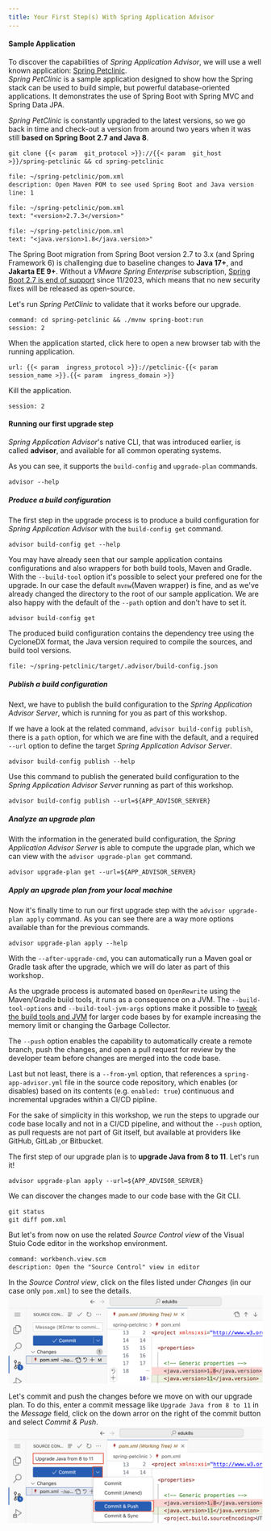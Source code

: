 ```yaml
---
title: Your First Step(s) With Spring Application Advisor
---
```


#### Sample Application

To discover the capabilities of *Spring Application Advisor*, we will use a well known application: [Spring Petclinic](https://github.com/spring-projects/spring-petclinic).  
*Spring PetClinic* is a sample application designed to show how the Spring stack can be used to build simple, but powerful database-oriented applications. It demonstrates the use of Spring Boot with Spring MVC and Spring Data JPA.

*Spring PetClinic* is constantly upgraded to the latest versions, so we go back in time and check-out a version from around two years when it was still **based on Spring Boot 2.7 and Java 8**.

```execute
git clone {{< param  git_protocol >}}://{{< param  git_host >}}/spring-petclinic && cd spring-petclinic
```

```editor:open-file
file: ~/spring-petclinic/pom.xml
description: Open Maven POM to see used Spring Boot and Java version
line: 1
```
```editor:select-matching-text
file: ~/spring-petclinic/pom.xml
text: "<version>2.7.3</version>"
```
```editor:select-matching-text
file: ~/spring-petclinic/pom.xml
text: "<java.version>1.8</java.version>"
```

The Spring Boot migration from Spring Boot version 2.7 to 3.x (and Spring Framework 6) is challenging due to baseline changes to **Java 17+**, and **Jakarta EE 9+**.
Without a *VMware Spring Enterprise* subscription, [Spring Boot 2.7 is end of support](https://spring.io/projects/spring-boot#support) since 11/2023, which means that no new security fixes will be released as open-source.

Let's run *Spring PetClinic* to validate that it works before our upgrade.
```terminal:execute
command: cd spring-petclinic && ./mvnw spring-boot:run
session: 2
```

When the application started, click here to open a new browser tab with the running application.
```dashboard:open-url
url: {{< param  ingress_protocol >}}://petclinic-{{< param  session_name >}}.{{< param  ingress_domain >}}
```

Kill the application.
```terminal:interrupt
session: 2
```

#### Running our first upgrade step

*Spring Application Advisor*'s native CLI, that was introduced earlier, is called **advisor**, and available for all common operating systems.

As you can see, it supports the `build-config` and `upgrade-plan` commands.
```execute
advisor --help
```

##### Produce a build configuration
The first step in the upgrade process is to produce a build configuration for *Spring Application Advisor* with the `build-config get` command.
```execute
advisor build-config get --help
```
You may have already seen that our sample application contains configurations and also wrappers for both build tools, Maven and Gradle. With the `--build-tool` option it's possible to select your prefered one for the upgrade. In our case the default `mvnw`(Maven wrapper) is fine, and as we've already changed the directory to the root of our sample application.
We are also happy with the default of the `--path` option and don't have to set it.
```execute
advisor build-config get
```

The produced build configuration contains the dependency tree using the CycloneDX format, the Java version required to compile the sources, and build tool versions.
```editor:open-file
file: ~/spring-petclinic/target/.advisor/build-config.json
```

##### Publish a build configuration
Next, we have to publish the build configuration to the *Spring Application Advisor Server*, which is running for you as part of this workshop.

If we have a look at the related command, `advisor build-config publish`, there is a `path` option, for which we are fine with the default, and a required `--url` option to define the target *Spring Application Advisor Server*. 
```execute
advisor build-config publish --help
```

Use this command to publish the generated build configuration to the *Spring Application Advisor Server* running as part of this workshop.
```execute
advisor build-config publish --url=${APP_ADVISOR_SERVER}
```

##### Analyze an upgrade plan

With the information in the generated build configuration, the *Spring Application Advisor Server* is able to compute the upgrade plan, which we can view with the `advisor upgrade-plan get` command.
```execute
advisor upgrade-plan get --url=${APP_ADVISOR_SERVER}
```

##### Apply an upgrade plan from your local machine
Now it's finally time to run our first upgrade step with the `advisor upgrade-plan apply` command. 
As you can see there are a way more options available than for the previous commands.
```execute
advisor upgrade-plan apply --help
```
With the `--after-upgrade-cmd`, you can automatically run a Maven goal or Gradle task after the upgrade, which we will do later as part of this workshop.

As the upgrade process is automated based on `OpenRewrite` using the Maven/Gradle build tools, it runs as a consequence on a JVM. The `--build-tool-options` and `--build-tool-jvm-args` options make it possible to [tweak the build tools and JVM](https://docs.vmware.com/en/Tanzu-Spring-Runtime/Commercial/Tanzu-Spring-Runtime/app-advisor-run-app-advisor-cli.html#increasing-memory-limit) for larger code bases by for example increasing the memory limit or changing the Garbage Collector.

The `--push` option enables the capability to automatically create a remote branch, push the changes, and open a pull request for review by the developer team before changes are merged into the code base.  

Last but not least, there is a `--from-yml` option, that references a `spring-app-advisor.yml` file in the source code repository, which enables (or disables) based on its contents (e.g. `enabled: true`) continuous and incremental upgrades within a CI/CD pipline.

For the sake of simplicity in this workshop, we run the steps to upgrade our code base locally and not in a CI/CD pipeline, and without the `--push` option, as pull requests are not part of Git itself, but available at providers like GitHub, GitLab ,or Bitbucket.

The first step of our upgrade plan is to **upgrade Java from 8 to 11**. Let's run it!
```execute
advisor upgrade-plan apply --url=${APP_ADVISOR_SERVER}
```

We can discover the changes made to our code base with the Git CLI.
```execute
git status
git diff pom.xml
```

But let's from now on use the related *Source Control view* of the Visual Stuio Code editor in the workshop environment.
```editor:execute-command
command: workbench.view.scm
description: Open the "Source Control" view in editor
```

In the *Source Control view*, click on the files listed under *Changes* (in our case only `pom.xml`) to see the details. 
![Source Control View](source-control-view.png)

Let's commit and push the changes before we move on with our upgrade plan.
To do this, enter a commit message like `Upgrade Java from 8 to 11` in the *Message* field, click on the down arror on the right of the commit button and select *Commit & Push*.
![Source Control View Commit & Push](source-control-view-commit.png)